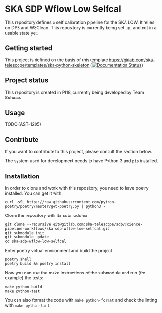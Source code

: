 # SKA SDP Wflow Low Selfcal
This repository defines a self calibration pipeline for the SKA LOW. It relies on DP3 and WSClean. This repository is currently being set up, and not in a usable state yet.

## Getting started
This project is defined on the basis of this template https://gitlab.com/ska-telescope/templates/ska-python-skeleton ([![Documentation Status](https://readthedocs.org/projects/ska-telescope-templates-ska-python-skeleton/badge/?version=latest)](https://developer.skatelescope.org/projects/ska-python-skeleton/en/latest/?badge=latest))

## Project status
This repository is created in PI18, currently being developed by Team Schaap.

## Usage
TODO (AST-1205)

## Contribute
If you want to contribute to this project, please consult the section below.

The system used for development needs to have Python 3 and `pip` installed.

## Installation
In order to clone and work with this repository, you need to have poetry installed. You can get it with:
```
curl -sSL https://raw.githubusercontent.com/python-poetry/poetry/master/get-poetry.py | python3 - 
```

Clone the repository with its submodules
``` 
git clone --recursive git@gitlab.com:ska-telescope/sdp/science-pipeline-workflows/ska-sdp-wflow-low-selfcal.git
git submodule init
git submodule update  
cd ska-sdp-wflow-low-selfcal
```

Enter poetry virtual environment and build the project
```
poetry shell
poetry build && poetry install
```
Now you can use the make instructions of the submodule and run (for example) the tests:
```
make python-build
make python-test
```
You can also format the code with ```make python-format``` and check the linting with ```make python-lint```
